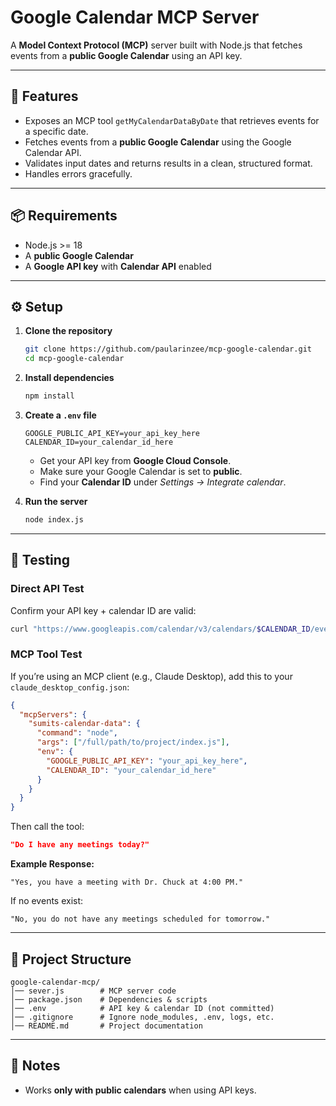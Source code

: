 # Google Calendar MCP Server

A **Model Context Protocol (MCP)** server built with Node.js that fetches events from a **public Google Calendar** using an API key.  

---

## 🚀 Features
- Exposes an MCP tool `getMyCalendarDataByDate` that retrieves events for a specific date.
- Fetches events from a **public Google Calendar** using the Google Calendar API.
- Validates input dates and returns results in a clean, structured format.
- Handles errors gracefully.

---

## 📦 Requirements
- Node.js >= 18
- A **public Google Calendar**
- A **Google API key** with **Calendar API** enabled

---

## ⚙️ Setup

1. **Clone the repository**
   ```bash
   git clone https://github.com/paularinzee/mcp-google-calendar.git
   cd mcp-google-calendar
   ```

2. **Install dependencies**
   ```bash
   npm install
   ```

3. **Create a `.env` file**
   ```env
   GOOGLE_PUBLIC_API_KEY=your_api_key_here
   CALENDAR_ID=your_calendar_id_here
   ```

   - Get your API key from **Google Cloud Console**.  
   - Make sure your Google Calendar is set to **public**.  
   - Find your **Calendar ID** under *Settings → Integrate calendar*.  

4. **Run the server**
   ```bash
   node index.js
   ```

---

## 🧪 Testing

### Direct API Test
Confirm your API key + calendar ID are valid:
```bash
curl "https://www.googleapis.com/calendar/v3/calendars/$CALENDAR_ID/events?key=$GOOGLE_PUBLIC_API_KEY"
```

### MCP Tool Test
If you’re using an MCP client (e.g., Claude Desktop), add this to your `claude_desktop_config.json`:

```json
{
  "mcpServers": {
    "sumits-calendar-data": {
      "command": "node",
      "args": ["/full/path/to/project/index.js"],
      "env": {
        "GOOGLE_PUBLIC_API_KEY": "your_api_key_here",
        "CALENDAR_ID": "your_calendar_id_here"
      }
    }
  }
}

```

Then call the tool:
```json
"Do I have any meetings today?"
```

**Example Response:**
```
"Yes, you have a meeting with Dr. Chuck at 4:00 PM."
```

If no events exist:
```
"No, you do not have any meetings scheduled for tomorrow."
```

---

## 📂 Project Structure
```
google-calendar-mcp/
│── sever.js        # MCP server code
│── package.json    # Dependencies & scripts
│── .env            # API key & calendar ID (not committed)
│── .gitignore      # Ignore node_modules, .env, logs, etc.
│── README.md       # Project documentation
```

---

## 📖 Notes
- Works **only with public calendars** when using API keys.  
